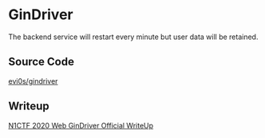 # GinDriver

The backend service will restart every minute but user data will be retained.

## Source Code

[evi0s/gindriver](https://github.com/evi0s/gindriver)

## Writeup

[N1CTF 2020 Web GinDriver Official WriteUp](https://evi0s.com/2020/10/19/n1ctf-gindriver-official-wp/)
